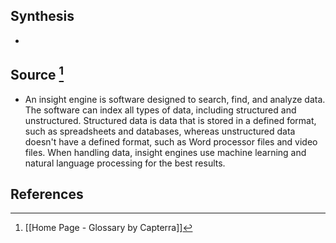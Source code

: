 ## Synthesis
- 
## Source [^1]
- An insight engine is software designed to search, find, and analyze data. The software can index all types of data, including structured and unstructured. Structured data is data that is stored in a defined format, such as spreadsheets and databases, whereas unstructured data doesn't have a defined format, such as Word processor files and video files. When handling data, insight engines use machine learning and natural language processing for the best results.
## References

[^1]: [[Home Page - Glossary by Capterra]]